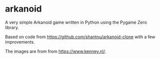 # arkanoid
A very simple Arkanoid game written in Python using the Pygame Zero library.


Based on code from https://github.com/shantnu/arkanoid-clone with a few improvements.

The images are from from https://www.kenney.nl/.
